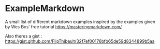 # ExampleMarkdown
A small list of different markdown examples inspired by the examples given by Wes Bos' free tutorial https://masteringmarkdown.com/

Also theres a gist : https://gist.github.com/FlipThibault/32f7ef00176bfb65de59d8344899b5aa

